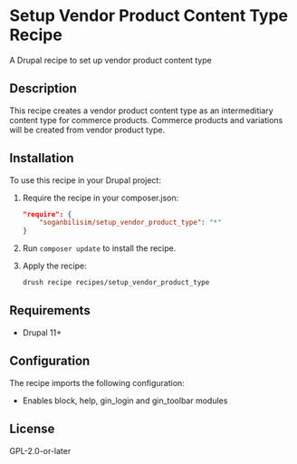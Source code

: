 # Setup Vendor Product Content Type Recipe

A Drupal recipe to set up vendor product content type

## Description

This recipe creates a vendor product content type as an intermeditiary content type for commerce products. Commerce products and variations will be created from vendor product type.

## Installation

To use this recipe in your Drupal project:

1. Require the recipe in your composer.json:

   ```json
   "require": {
       "soganbilisim/setup_vendor_product_type": "*"
   }
   ```

2. Run `composer update` to install the recipe.

3. Apply the recipe:
   ```bash
   drush recipe recipes/setup_vendor_product_type
   ```

## Requirements

- Drupal 11+

## Configuration

The recipe imports the following configuration:

- Enables block, help, gin_login and gin_toolbar modules

## License

GPL-2.0-or-later
